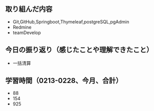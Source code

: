 
## 取り組んだ内容

- Git,GitHub,Springboot,Thymeleaf,postgreSQL,pgAdmin
- Redmine
- teamDevelop

## 今日の振り返り（感じたことや理解できたこと）

- 一括清算

## 学習時間（0213-0228、今月、合計）

- 88
- 154
- 925
